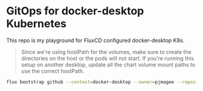 # GitOps for docker-desktop Kubernetes

This repo is my playground for FluxCD configured docker-desktop K8s.

> Since we're using hostPath for the volumes, make sure to create the directories on the host or the pods will not start. If you're running this setup on another desktop, update all the chart volume mount paths to use the correct hostPath.

```sh
flux bootstrap github --context=docker-desktop --owner=pjmagee --repository=fleet-infra --branch=main --path=./clusters/docker-desktop --personal
```